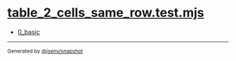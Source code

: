 # [table_2_cells_same_row.test.mjs](../table_2_cells_same_row.test.mjs)


- [0_basic](0_basic/0_basic.md)

---

<sub>
  Generated by <a href="https://github.com/jsenv/core/tree/main/packages/independent/snapshot">@jsenv/snapshot</a>
</sub>

